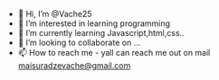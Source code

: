 - 👋 Hi, I’m @Vache25
- 👀 I’m interested in learning programming
- 🌱 I’m currently learning Javascript,html,css..
- 💞️ I’m looking to collaborate on ...
- 📫 How to reach me - yall can reach me out on mail maisuradzevache@gmail.com

<!---
Vache25/Vache25 is a ✨ special ✨ repository because its `README.md` (this file) appears on your GitHub profile.
You can click the Preview link to take a look at your changes.
--->
